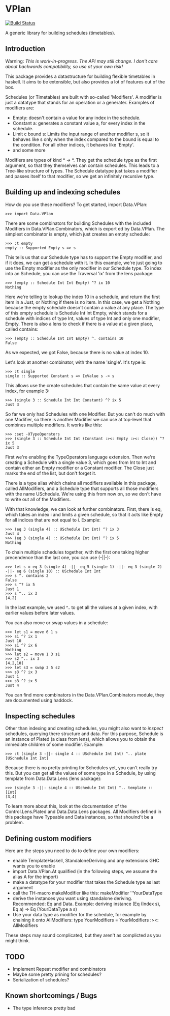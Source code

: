 VPlan
=====

[![Build Status](https://travis-ci.org/bennofs/vplan-utils.png?branch=master)](https://travis-ci.org/bennofs/vplan-utils)

A generic library for building schedules (timetables).


Introduction
------------
Warning: *This is work-in-progress. The API may still change. I don't care about backwards compatibility, so use at your
own risk!*

This package provides a datastructure for building flexible timetables in haskell. It aims to be extensible, but also
provides a lot of features out of the box.

Schedules (or Timetables) are built with so-called 'Modifiers'. A modifier is just a datatype that stands for an
operation or a generater. Examples of modifiers are:
  -   Empty: doesn't contain a value for any index in the schedule.
  -   Constant a: generates a constant value a, for every index in the schedule.
  -   Limit c bound s: Limits the input range of another modifier s, so it behaves like s only when the index compared to
                       the bound is equal to the condition. For all other indices, it behaves like 'Empty'.
  -   and some more

Modifiers are types of kind * -> *. They get the schedule type as the first argument, so that they themselves can
contain schedules. This leads to a Tree-like structure of types. The Schedule datatype just takes a modifier and passes
itself to that modifier, so we get an infinitely recursive type.


Building up and indexing schedules
----------------------------------
How do you use these modifiers? To get started, import Data.VPlan:

    >>> import Data.VPlan

There are some combinators for building Schedules with the included Modifiers in Data.VPlan.Combinators, which is export
ed by Data.VPlan. The simplest combinator is empty, which just creates an empty schedule:

    >>> :t empty
    empty :: Supported Empty s => s

This tells us that our Schedule type has to support the Empty modifier, and if it does, we can get a schedule with it.
In this example, we're just going to use the Empty modifier as the only modifier in our Schedule type. To index into an
Schedule, you can use the Traversal 'ix' from the lens package:

    >>> (empty :: Schedule Int Int Empty) ^? ix 10
    Nothing

Here we're telling to lookup the index 10 in a schedule, and return the first item in a Just, or Nothing if there is no
item. In this case, we get a Nothing because the empty schedule doesn't contain a value at any place.
The type of this empty schedule is Schedule Int Int Empty, which stands for a schedule with indices of type Int,
values of type Int and only one modifier, Empty. There is also a lens to check if there is a value at a given place,
called contains:

    >>> (empty :: Schedule Int Int Empty) ^. contains 10
    False

As we expected, we got False, because there is no value at index 10.

Let's look at another combinator, with the name 'single'. It's type is:

    >>> :t single
    single :: Supported Constant s => IxValue s -> s

This allows use the create schedules that contain the same value at every index, for example 3:

    >>> (single 3 :: Schedule Int Int Constant) ^? ix 5
    Just 3

So far we only had Schedules with one Modifier. But you can't do much with one Modifier, so there is another Modifier
we can use at top-level that combines multiple modifiers. It works like this:

    >>> :set -XTypeOperators
    >>> (single 3 :: Schedule Int Int (Constant :><: Empty :><: Close)) ^? ix 5
    Just 3

First we're enabling the TypeOperators language extension. Then we're creating a Schedule with a single value 3, which
goes from Int to Int and contain either an Empty modifier or a Constant modifier. The Close just marks the end of the
list, but don't forget it.

There is a type alias which chains all modifiers available in this package, called AllModifiers, and a Schedule type
that supports all those modifiers with the name USchedule. We're using this from now on,
so we don't have to write out all of the Modifiers.

With that knowledge, we can look at further combinators. First, there is eq, which takes an index i and limits a given
schedule, so that it acts like Empty for all indices that are not equal to i. Example:

    >>> (eq 3 (single 4) :: USchedule Int Int) ^? ix 3
    Just 4
    >>> (eq 3 (single 4) :: USchedule Int Int) ^? ix 5
    Nothing

To chain multiple schedules together, with the first one taking higher precendence than the last one, you can use (-||-):

    >>> let s = eq 3 (single 4) -||- eq 5 (single 1) -||- eq 3 (single 2) -||- eq 6 (single 10) :: USchedule Int Int
    >>> s ^. contains 2
    False
    >>> s ^? ix 5
    Just 1
    >>> s ^.. ix 3
    [4,2]

In the last example, we used ^.. to get all the values at a given index, with earlier values before later values.

You can also move or swap values in a schedule:

    >>> let s1 = move 6 1 s
    >>> s1 ^? ix 1
    Just 10
    >>> s1 ^? ix 6
    Nothing
    >>> let s2 = move 1 3 s1
    >>> s2 ^.. ix 3
    [4,2,10]
    >>> let s3 = swap 3 5 s2
    >>> s3 ^? ix 3
    Just 1
    >>> s3 ^? ix 5
    Just 4

You can find more combinators in the Data.VPlan.Combinators module, they are documented using haddock.

Inspecting schedules
--------------------
Other than indexing and creating schedules, you might also want to _inspect_ schedules, querying there structure
and data. For this purpose, Schedule is an instance of Plated (a class from lens), which allows you to obtain the
immediate children of some modifier. Example:

    >>> :t (single 3 -||- single 4 :: USchedule Int Int) ^.. plate
    [USchedule Int Int]

Because there is no pretty printing for Schedules yet, you can't really try this. But you can get all the values
of some type in a Schedule, by using template from Data.Data.Lens (lens package):

    >>> (single 3 -||- single 4 :: USchedule Int Int) ^.. template :: [Int]
    [3,4]

To learn more about this, look at the documentation of the Control.Lens.Plated and Data.Data.Lens packages. All
Modifiers defined in this package have Typeable and Data instances, so that shoulnd't be a problem.

Defining custom modifiers
-------------------------
Here are the steps you need to do to define your own modifiers:
 -  enable TemplateHaskell, StandaloneDeriving and any extensions GHC wants you to enable
 -  import Data.VPlan.At qualified (in the following steps, we assume the alias A for the import)
 -  make a datatype for your modifier that takes the Schedule type as last argument
 -  call the TH-macro makeModifier like this: makeModifier ''YourDataType
 -  derive the instances you want using standalone deriving. Recommended: Eq and Data. Example:
    deriving instance (Eq (Index s), Eq a) => Eq (YourDataType a s)
 -  Use your data type as modifier for the schedule, for example by chaining it onto AllModifiers:
    type YourModifiers = YourModifiers :><: AllModifiers

These steps may sound complicated, but they aren't as complicted as you might think.

TODO
----
 -  Implement Repeat modifier and combinators
 -  Maybe some pretty prining for schedules?
 -  Serialization of schedules?

Known shortcomings / Bugs
-------------------------
 -  The type inference pretty bad
